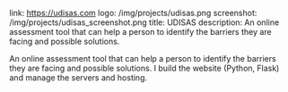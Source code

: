 link: https://udisas.com
logo: /img/projects/udisas.png
screenshot: /img/projects/udisas_screenshot.png
title: UDISAS
description: An online assessment tool that can help a person to identify the barriers they are facing and possible solutions.

An online assessment tool that can help a person to identify the barriers they
are facing and possible solutions. I build the website (Python, Flask) and
manage the servers and hosting.
